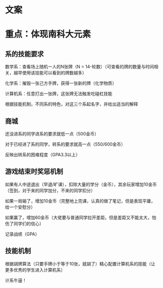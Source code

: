 # 文案

# 重点：体现南科大元素

## 系的技能要求

数学系：查看场上随机一人的N张牌（N = 14-轮数）（可查看的牌的数量与时间相关，越早使用该技能可以看到的牌数越多）

化学系：摧毁一张己方手牌，获得一张新的牌（化学物质）

计算机系：任意打出一张牌，这张牌无法触发吃碰杠技能

根据技能机制，不同系的特色，对这三个系起名字，并给出适当的解释

## 商城

还没进系的同学进系的要求就低一点（500金币）

对于已经进了系的同学，转系的要求就高一点（550/600金币）

反映出转系的困难程度（GPA3.3以上）

## 游戏结束时奖惩机制

如果有人中途退出（早退/旷课），扣除大量的学分（金币），其余玩家增加10金币（签到，对于来的同学加分，不来的同学扣分）

如果一局输了，增加10金币（完整地上完课，认真的做了笔记，但是表现平庸，给一个安慰分）

如果赢了，增加60金币（大佬要与普通同学拉开差距，但是差距又不能太大，怕伤了同学们的信心）

记录战绩（GPA）

## 技能机制

根据胡牌算法（只要手牌小于等于10张，就胡了）精心配置计算机系的技能（让更多优秀的学生进入计算机系）

计系牛逼！

